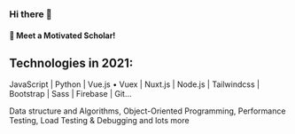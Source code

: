 ### Hi there 👋
#### :blue_heart: Meet a Motivated Scholar!

## Technologies in 2021: 

JavaScript | Python | Vue.js • Vuex | Nuxt.js | Node.js | Tailwindcss | Bootstrap | Sass | Firebase | Git...


Data structure and Algorithms, Object-Oriented Programming, Performance Testing, Load Testing & Debugging and lots more

<!--
**tobisamcode/tobisamcode** is a ✨ _special_ ✨ repository because its `README.md` (this file) appears on your GitHub profile.
-->

